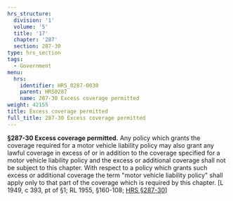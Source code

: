 ```yaml
---
hrs_structure:
  division: '1'
  volume: '5'
  title: '17'
  chapter: '287'
  section: 287-30
type: hrs_section
tags:
  - Government
menu:
  hrs:
    identifier: HRS_0287-0030
    parent: HRS0287
    name: 287-30 Excess coverage permitted
weight: 42155
title: Excess coverage permitted
full_title: 287-30 Excess coverage permitted
---
```

**§287-30 Excess coverage permitted.** Any policy which grants the coverage required for a motor vehicle liability policy may also grant any lawful coverage in excess of or in addition to the coverage specified for a motor vehicle liability policy and the excess or additional coverage shall not be subject to this chapter. With respect to a policy which grants such excess or additional coverage the term "motor vehicle liability policy" shall apply only to that part of the coverage which is required by this chapter. [L 1949, c 393, pt of §1; RL 1955, §160-108; [HRS §287-30](/title-17/chapter-287/section-287-30/)]